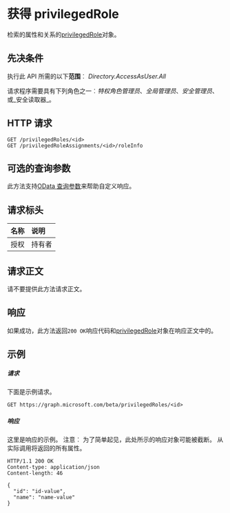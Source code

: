# <a name="get-privilegedrole"></a>获得 privilegedRole

检索的属性和关系的[privilegedRole](../resources/privilegedrole.md)对象。 

## <a name="prerequisites"></a>先决条件
执行此 API 所需的以下**范围**︰ _Directory.AccessAsUser.All_

请求程序需要具有下列角色之一︰_特权角色管理员_、_全局管理员_、_安全管理员_、 或_安全读取器_。
 
## <a name="http-request"></a>HTTP 请求
<!-- { "blockType": "ignored" } -->
```http
GET /privilegedRoles/<id>
GET /privilegedRoleAssignments/<id>/roleInfo
```
## <a name="optional-query-parameters"></a>可选的查询参数
此方法支持[OData 查询参数](http://graph.microsoft.io/docs/overview/query_parameters)来帮助自定义响应。

## <a name="request-headers"></a>请求标头
| 名称      |说明|
|:----------|:----------|
| 授权  | 持有者<code>|

## <a name="request-body"></a>请求正文
请不要提供此方法请求正文。
## <a name="response"></a>响应
如果成功，此方法返回`200 OK`响应代码和[privilegedRole](../resources/privilegedrole.md)对象在响应正文中的。
## <a name="example"></a>示例
##### <a name="request"></a>请求
下面是示例请求。
<!-- {
  "blockType": "request",
  "name": "get_privilegedrole"
}-->
```http
GET https://graph.microsoft.com/beta/privilegedRoles/<id>
```
##### <a name="response"></a>响应
这里是响应的示例。 注意︰ 为了简单起见，此处所示的响应对象可能被截断。 从实际调用将返回的所有属性。
<!-- {
  "blockType": "response",
  "truncated": true,
  "@odata.type": "microsoft.graph.privilegedRole"
} -->
```http
HTTP/1.1 200 OK
Content-type: application/json
Content-length: 46

{
  "id": "id-value",
  "name": "name-value"
}
```

<!-- uuid: 8fcb5dbc-d5aa-4681-8e31-b001d5168d79
2015-10-25 14:57:30 UTC -->
<!-- {
  "type": "#page.annotation",
  "description": "Get privilegedRole",
  "keywords": "",
  "section": "documentation",
  "tocPath": ""
}-->